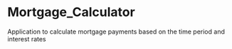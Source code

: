 # Mortgage_Calculator
Application to calculate mortgage payments based on the time period and interest rates
